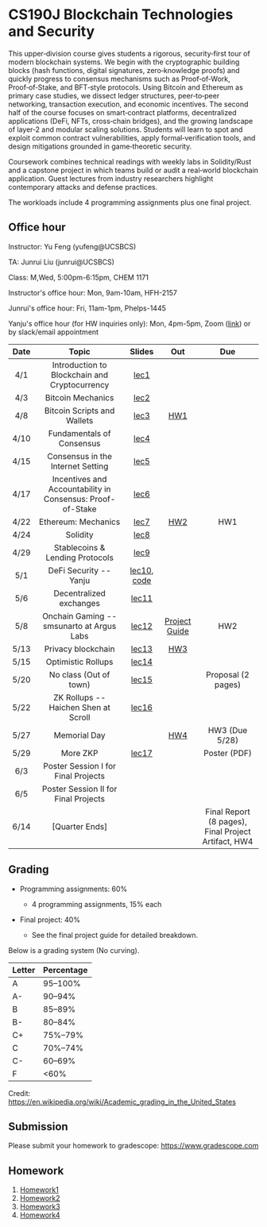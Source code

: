 # CS190J Blockchain Technologies and Security

This upper‑division course gives students a rigorous, security‑first tour of modern blockchain systems. We begin with the cryptographic building blocks (hash functions, digital signatures, zero‑knowledge proofs) and quickly progress to consensus mechanisms such as Proof‑of‑Work, Proof‑of‑Stake, and BFT‑style protocols. Using Bitcoin and Ethereum as primary case studies, we dissect ledger structures, peer‑to‑peer networking, transaction execution, and economic incentives. The second half of the course focuses on smart‑contract platforms, decentralized applications (DeFi, NFTs, cross‑chain bridges), and the growing landscape of layer‑2 and modular scaling solutions. Students will learn to spot and exploit common contract vulnerabilities, apply formal‑verification tools, and design mitigations grounded in game‑theoretic security.

Coursework combines technical readings with weekly labs in Solidity/Rust and a capstone project in which teams build or audit a real‑world blockchain application. Guest lectures from industry researchers highlight contemporary attacks and defense practices.

The workloads include 4 programming assignments plus one final project.

## Office hour

Instructor: Yu Feng (yufeng@UCSBCS)

TA: Junrui Liu (junrui@UCSBCS)

Class: M,Wed, 5:00pm-6:15pm, CHEM 1171

Instructor's office hour: Mon, 9am-10am, HFH-2157

Junrui's office hour: Fri, 11am-1pm, Phelps-1445

Yanju's office hour (for HW inquiries only): Mon, 4pm-5pm, Zoom ([link](https://ucsb.zoom.us/j/85737101992?pwd=UzlHNHNQQkVSenhDZzArejR4SWt1QT09)) or by slack/email appointment


| Date  | Topic                                         | Slides | Out | Due |
|:-----:|:---------------------------------------------:|:------:|:---:|:---:|
| 4/1  | Introduction to Blockchain and Cryptocurrency                                |  [lec1](lectures/lecture1.pdf)      |     |     |
| 4/3  | Bitcoin Mechanics                        |  [lec2](lectures/lecture2.pdf)      |     |     |
| 4/8  | Bitcoin Scripts and Wallets |  [lec3](lectures/lecture3.pdf)      | [HW1](homework/hw1) |     |
| 4/10  | Fundamentals of Consensus |  [lec4](lectures/lecture4.pdf)    |  |     |
| 4/15  | Consensus in the Internet Setting |  [lec5](lectures/lecture5.pdf)   |     |     |
| 4/17 | Incentives and Accountability in Consensus: Proof-of-Stake |  [lec6](lectures/lecture6.pdf)    |   |     |
| 4/22 |  Ethereum: Mechanics      |  [lec7](lectures/lecture7.pdf)     | [HW2](homework/hw2) |  HW1   |
| 4/24 | Solidity                  |  [lec8](lectures/lecture8.pdf)  |  |     |
| 4/29 |  Stablecoins & Lending Protocols  |  [lec9](lectures/lecture9.pdf)  |     | |
| 5/1 | DeFi Security -- Yanju     | [lec10](lectures/lecture10.pdf), [code](lectures/lecture10-code.zip) |    |     |
| 5/6 | Decentralized exchanges            | [lec11](lectures/lecture11.pdf)        |  |  |
| 5/8 | Onchain Gaming -- smsunarto at Argus Labs    |  [lec12](#)       | [Project Guide](final/) | HW2 |
| 5/13  |  Privacy blockchain                      |  [lec13](lectures/lecture13.pdf)                      | [HW3](homework/hw3) |        |
| 5/15  |  Optimistic Rollups   | [lec14](lectures/lecture14.pdf)        |  |     |
| 5/20  | No class (Out of town) |   [lec15](#)     |  | Proposal (2 pages) |
| 5/22  | ZK Rollups -- Haichen Shen at Scroll |   [lec16](#)     |     |     |
| 5/27 | Memorial Day                       |         | [HW4](homework/hw4) |  HW3 (Due 5/28)  |
| 5/29 |  More ZKP        |     [lec17](#)   |     | Poster (PDF) |
| 6/3 | Poster Session I for Final Projects |         |     |  |
| 6/5  | Poster Session II for Final Projects |        |     |    |
| 6/14 | [Quarter Ends] | | | Final Report (8 pages), Final Project Artifact, HW4 |

## Grading

- Programming assignments: 60%
  - 4 programming assignments, 15% each

- Final project: 40%
  - See the final project guide for detailed breakdown.


Below is a grading system (No curving).

| Letter | Percentage |
|--------|------------|
| A      | 95–100%     |
| A-     | 90–94%     |
| B     | 85–89%     |
| B-      | 80–84%     |
| C+     | 75%–79%     |
| C     | 70%–74%     |
| C-      | 60–69%     |
| F      | <60%       |

Credit: https://en.wikipedia.org/wiki/Academic_grading_in_the_United_States

## Submission

Please submit your homework to gradescope: https://www.gradescope.com

## Homework

1. [Homework1](homework/hw1)
2. [Homework2](homework/hw2)
3. [Homework3](homework/hw3)
3. [Homework4](homework/hw4)

